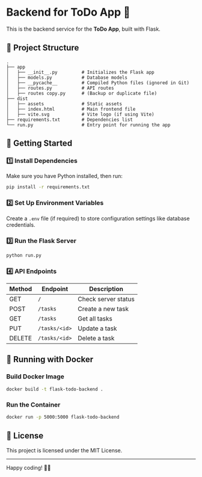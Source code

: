 # Backend for ToDo App 🚀

This is the backend service for the **ToDo App**, built with Flask.

## 💁️ Project Structure

```
.
├── app
│   ├── __init__.py         # Initializes the Flask app
│   ├── models.py           # Database models
│   ├── __pycache__         # Compiled Python files (ignored in Git)
│   ├── routes.py           # API routes
│   ├── routes copy.py      # (Backup or duplicate file)
├── dist
│   ├── assets              # Static assets
│   ├── index.html          # Main frontend file
│   ├── vite.svg            # Vite logo (if using Vite)
├── requirements.txt        # Dependencies list
└── run.py                  # Entry point for running the app
```

## 🚀 Getting Started

### 1️⃣ Install Dependencies
Make sure you have Python installed, then run:

```sh
pip install -r requirements.txt
```

### 2️⃣ Set Up Environment Variables
Create a `.env` file (if required) to store configuration settings like database credentials.

### 3️⃣ Run the Flask Server
```sh
python run.py
```

### 4️⃣ API Endpoints
| Method | Endpoint        | Description               |
|--------|---------------|---------------------------|
| GET    | `/`           | Check server status       |
| POST   | `/tasks`      | Create a new task        |
| GET    | `/tasks`      | Get all tasks            |
| PUT    | `/tasks/<id>` | Update a task            |
| DELETE | `/tasks/<id>` | Delete a task            |

## 🐳 Running with Docker

### Build Docker Image
```sh
docker build -t flask-todo-backend .
```

### Run the Container
```sh
docker run -p 5000:5000 flask-todo-backend
```

## 🐜 License
This project is licensed under the MIT License.

---

Happy coding! 🚀🔥

